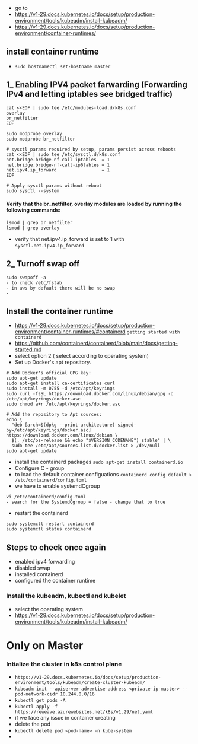 - go to 
- https://v1-29.docs.kubernetes.io/docs/setup/production-environment/tools/kubeadm/install-kubeadm/
- https://v1-29.docs.kubernetes.io/docs/setup/production-environment/container-runtimes/

## install container runtime
- `sudo hostnamectl set-hostname master`
## 1_ Enabling IPV4 packet farwarding (Forwarding IPv4 and letting iptables see bridged traffic)
```
cat <<EOF | sudo tee /etc/modules-load.d/k8s.conf
overlay
br_netfilter
EOF

sudo modprobe overlay
sudo modprobe br_netfilter

# sysctl params required by setup, params persist across reboots
cat <<EOF | sudo tee /etc/sysctl.d/k8s.conf
net.bridge.bridge-nf-call-iptables  = 1
net.bridge.bridge-nf-call-ip6tables = 1
net.ipv4.ip_forward                 = 1
EOF

# Apply sysctl params without reboot
sudo sysctl --system
```
#### Verify that the br_netfilter, overlay modules are loaded by running the following commands:
```
lsmod | grep br_netfilter
lsmod | grep overlay
```
- verify that net.ipv4.ip_forward is set to 1 with 
```sysctl.net.ipv4.ip_forward```
## 2_ Turnoff swap off
```
sudo swapoff -a
- to check /etc/fstab 
- in aws by default there will be no swap
- 
```
## Install the container runtime
- https://v1-29.docs.kubernetes.io/docs/setup/production-environment/container-runtimes/#containerd
``` getting started with containerd ```
- https://github.com/containerd/containerd/blob/main/docs/getting-started.md
- select option 2 ( select according to operating system)
- Set up Docker's apt repository.
```
# Add Docker's official GPG key:
sudo apt-get update
sudo apt-get install ca-certificates curl
sudo install -m 0755 -d /etc/apt/keyrings
sudo curl -fsSL https://download.docker.com/linux/debian/gpg -o /etc/apt/keyrings/docker.asc
sudo chmod a+r /etc/apt/keyrings/docker.asc

# Add the repository to Apt sources:
echo \
  "deb [arch=$(dpkg --print-architecture) signed-by=/etc/apt/keyrings/docker.asc] https://download.docker.com/linux/debian \
  $(. /etc/os-release && echo "$VERSION_CODENAME") stable" | \
  sudo tee /etc/apt/sources.list.d/docker.list > /dev/null
sudo apt-get update
```
- install the containerd packages
```sudo apt-get install containerd.io```
- Configure C - group
- to load the default container configuations
```containerd config default > /etc/containerd/config.toml```
- we have to enable systemdCgroup
```
vi /etc/containerd/config.toml
- search for the SystemdCgroup = false - change that to true
```
- restart the containerd
```
sudo systemctl restart containerd
sudo systemctl status containerd
```
## Steps to check once again
- enabled ipv4 forwarding
- disabled swap
- installed containerd
- configured the container runtime

### Install the kubeadm, kubectl and kubelet
- select the operating system
- https://v1-29.docs.kubernetes.io/docs/setup/production-environment/tools/kubeadm/install-kubeadm/
# Only on Master
### Intialize the cluster in k8s control plane
- `https://v1-29.docs.kubernetes.io/docs/setup/production-environment/tools/kubeadm/create-cluster-kubeadm/`
- `kubeadm init --apiserver-advertise-address <private-ip-master> --pod-network-cidr 10.244.0.0/16`
- `kubectl get pods -A`
- `kubectl apply -f https://reweave.azurewebsites.net/k8s/v1.29/net.yaml`
- if we face any issue in container creating
- delete the pod
- `kubectl delete pod <pod-name> -n kube-system`
- 
